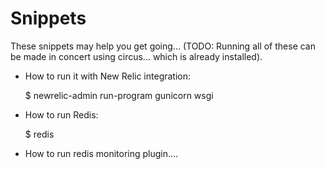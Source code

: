 
Snippets
========

These snippets may help you get going... (TODO: Running all of 
these can be made in concert using circus... which is already
installed).

* How to run it with New Relic integration:

     $ newrelic-admin run-program gunicorn wsgi

* How to run Redis:

     $ redis 

* How to run redis monitoring plugin....
